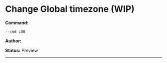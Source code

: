 # Change Global timezone (WIP)
**Command:** 
~~~
--cmd L00
~~~

**Author:** 

**Status:** Preview



***

